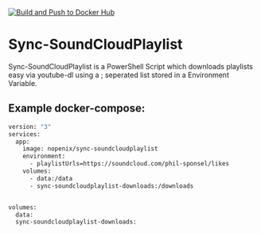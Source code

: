 [![Build and Push to Docker Hub](https://github.com/NopeNix/Sync-SoundCloudPlaylist/actions/workflows/Build%20and%20Push%20to%20Docker%20Hub.yml/badge.svg)](https://github.com/NopeNix/VLC-Video-Repeater/actions/workflows/Build%20and%20Push%20to%20Docker%20Hub.yml)
# Sync-SoundCloudPlaylist

Sync-SoundCloudPlaylist is a PowerShell Script which downloads playlists easy via youtube-dl using a ; seperated list stored in a Environment Variable. 

## Example docker-compose:
```dockerfile
version: "3"
services:
  app:
    image: nopenix/sync-soundcloudplaylist
    environment:
      - playlistUrls=https://soundcloud.com/phil-sponsel/likes
    volumes:      
      - data:/data
      - sync-soundcloudplaylist-downloads:/downloads


volumes:
  data:
  sync-soundcloudplaylist-downloads:
```